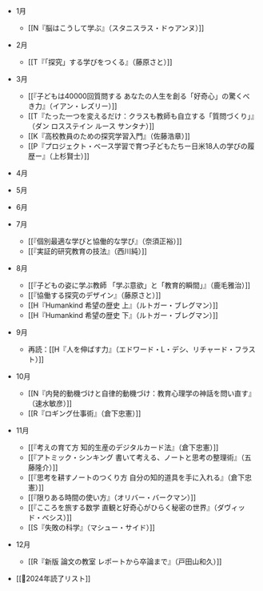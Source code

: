 - 1月
	- [[N『脳はこうして学ぶ』（スタニスラス・ドゥアンヌ）]]
- 2月
	- [[T『「探究」する学びをつくる』（藤原さと）]]
- 3月
	- [[『子どもは40000回質問する あなたの人生を創る「好奇心」の驚くべき力』（イアン・レズリー）]]
	- [[T『たった一つを変えるだけ：クラスも教師も自立する「質問づくり」』（ダン ロスステイン ルース サンタナ）]]
	- [[K『高校教員のための探究学習入門』（佐藤浩章）]]
	- [[P『プロジェクト・ベース学習で育つ子どもたちー日米18人の学びの履歴ー』（上杉賢士）]]
- 4月
- 5月
- 6月
- 7月
	- [[『個別最適な学びと協働的な学び』（奈須正裕）]]
	- [[『実証的研究教育の技法』（西川純）]]
- 8月
	- [[『子どもの姿に学ぶ教師 「学ぶ意欲」と「教育的瞬間」』（鹿毛雅治）]]
	- [[『協働する探究のデザイン』（藤原さと）]]
	- [[H『Humankind 希望の歴史 上』（ルトガー・ブレグマン）]]
	- [[H『Humankind 希望の歴史 下』（ルトガー・ブレグマン）]]
- 9月
	- 再読：[[H『人を伸ばす力』（エドワード・L・デシ、リチャード・フラスト）]]
- 10月
	- [[N『内発的動機づけと自律的動機づけ：教育心理学の神話を問い直す』（速水敏彦）]]
	- [[R『ロギング仕事術』（倉下忠憲）]]
- 11月
	- [[『考えの育て方 知的生産のデジタルカード法』（倉下忠憲）]]
	- [[『アトミック・シンキング 書いて考える、ノートと思考の整理術』（五藤隆介）]]
	- [[『思考を耕すノートのつくり方 自分の知的道具を手に入れる』（倉下忠憲）]]
	- [[『限りある時間の使い方』（オリバー・バークマン）]]
	- [[『こころを旅する数学 直観と好奇心がひらく秘密の世界』（ダヴィッド・べシス）]]
	- [[S『失敗の科学』（マシュー・サイド）]]
- 12月
	- [[R『新版 論文の教室 レポートから卒論まで』（戸田山和久）]]


- [[📙2024年読了リスト]]